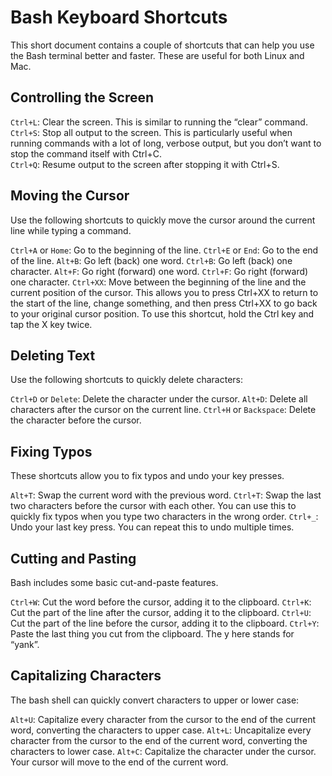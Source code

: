 # Bash Keyboard Shortcuts

This short document contains a couple of shortcuts that can help you use the Bash terminal better and faster. 
These are useful for both Linux and Mac.

## Controlling the Screen
`Ctrl+L`: Clear the screen. This is similar to running the “clear” command.  
`Ctrl+S`: Stop all output to the screen. This is particularly useful when running commands with a lot of long, verbose output, but you don’t want to stop the command itself with Ctrl+C.  
`Ctrl+Q`: Resume output to the screen after stopping it with Ctrl+S.

## Moving the Cursor
Use the following shortcuts to quickly move the cursor around the current line while typing a command.

`Ctrl+A` or `Home`: Go to the beginning of the line.
`Ctrl+E` or `End`: Go to the end of the line.
`Alt+B`: Go left (back) one word.
`Ctrl+B`: Go left (back) one character.
`Alt+F`: Go right (forward) one word.
`Ctrl+F`: Go right (forward) one character.
`Ctrl+XX`: Move between the beginning of the line and the current position of the cursor. This allows you to press Ctrl+XX to return to the start of the line, change something, and then press Ctrl+XX to go back to your original cursor position. To use this shortcut, hold the Ctrl key and tap the X key twice.

## Deleting Text
Use the following shortcuts to quickly delete characters:

`Ctrl+D` or `Delete`: Delete the character under the cursor.
`Alt+D`: Delete all characters after the cursor on the current line.
`Ctrl+H` or `Backspace`: Delete the character before the cursor.

## Fixing Typos
These shortcuts allow you to fix typos and undo your key presses.

`Alt+T`: Swap the current word with the previous word.
`Ctrl+T`: Swap the last two characters before the cursor with each other. You can use this to quickly fix typos when you type two characters in the wrong order.
`Ctrl+_`: Undo your last key press. You can repeat this to undo multiple times.


## Cutting and Pasting
Bash includes some basic cut-and-paste features.

`Ctrl+W`: Cut the word before the cursor, adding it to the clipboard.
`Ctrl+K`: Cut the part of the line after the cursor, adding it to the clipboard.
`Ctrl+U`: Cut the part of the line before the cursor, adding it to the clipboard.
`Ctrl+Y`: Paste the last thing you cut from the clipboard. The y here stands for “yank”.

## Capitalizing Characters
The bash shell can quickly convert characters to upper or lower case:

`Alt+U`: Capitalize every character from the cursor to the end of the current word, converting the characters to upper case.
`Alt+L`: Uncapitalize every character from the cursor to the end of the current word, converting the characters to lower case.
`Alt+C`: Capitalize the character under the cursor. Your cursor will move to the end of the current word.
